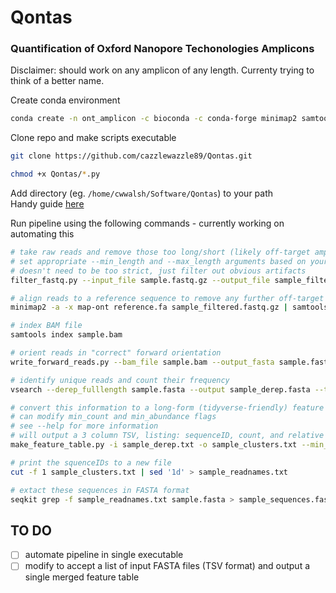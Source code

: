 # Qontas  
### Quantification of Oxford Nanopore Techonologies Amplicons  

Disclaimer: should work on any amplicon of any length. Currenty trying to think of a better name.  
 
Create conda environment
```bash
conda create -n ont_amplicon -c bioconda -c conda-forge minimap2 samtools=1.11 seqiolib seqkit vsearch pandas -y
```

Clone repo and make scripts executable
 ```bash
git clone https://github.com/cazzlewazzle89/Qontas.git

chmod +x Qontas/*.py
```

Add directory (eg. `/home/cwwalsh/Software/Qontas`) to your path  
Handy guide [here](https://linuxize.com/post/how-to-add-directory-to-path-in-linux/) 

Run pipeline using the following commands - currently working on automating this
```bash
# take raw reads and remove those too long/short (likely off-target amplicons)
# set appropriate --min_length and --max_length arguments based on your expected amplicon size
# doesn't need to be too strict, just filter out obvious artifacts
filter_fastq.py --input_file sample.fastq.gz --output_file sample_filtered.fastq.gz --min_length 600 --max_length 650

# align reads to a reference sequence to remove any further off-target amplicons
minimap2 -a -x map-ont reference.fa sample_filtered.fastq.gz | samtools sort | samtools view -b -F 4 > sample.bam

# index BAM file
samtools index sample.bam

# orient reads in "correct" forward orientation
write_forward_reads.py --bam_file sample.bam --output_fasta sample.fasta

# identify unique reads and count their frequency
vsearch --derep_fulllength sample.fasta --output sample_derep.fasta --threads 10 --uc sample_derep.txt

# convert this information to a long-form (tidyverse-friendly) feature table
# can modify min_count and min_abundance flags
# see --help for more information 
# will output a 3 column TSV, listing: sequenceID, count, and relative abundance for each unique seqeunce
make_feature_table.py -i sample_derep.txt -o sample_clusters.txt --min_count 2 --min_abundance 0.1

# print the squenceIDs to a new file
cut -f 1 sample_clusters.txt | sed '1d' > sample_readnames.txt

# extact these sequences in FASTA format
seqkit grep -f sample_readnames.txt sample.fasta > sample_sequences.fasta
```

## TO DO
- [ ] automate pipeline in single executable
- [ ] modify to accept a list of input FASTA files (TSV format) and output a single merged feature table